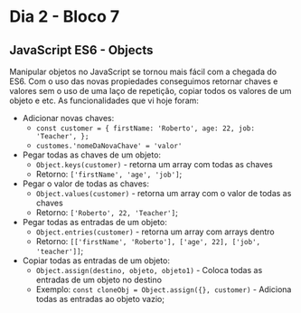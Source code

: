 # Dia 2 - Bloco 7



## JavaScript ES6 - Objects

Manipular objetos no JavaScript se tornou mais fácil com a chegada do ES6. Com o uso das novas propiedades conseguimos retornar chaves e valores sem o uso de uma laço de repetição, copiar todos os valores de um objeto e etc. As funcionalidades que vi hoje foram: 

* Adicionar novas chaves: 
  * `const customer = {
      firstName: 'Roberto',
      age: 22,
      job: 'Teacher',
    };` 
  * `customes.'nomeDaNovaChave' = 'valor'`
* Pegar todas as chaves de um objeto:
  * `Object.keys(customer)` - retorna um array  com todas as chaves
  * Retorno: `['firstName', 'age', 'job']`;
* Pegar o valor de todas as chaves:
  * `Object.values(customer)` - retorna um array com o valor de todas as chaves
  * Retorno: `['Roberto', 22, 'Teacher']`;
* Pegar todas as entradas de um objeto:
  * `Object.entries(customer)` - retorna um array com arrays dentro
  * Retorno: `[['firstName', 'Roberto'], ['age', 22], ['job', 'teacher']]`;
* Copiar todas as entradas de um objeto:
  * `Object.assign(destino, objeto, objeto1)` - Coloca todas as entradas de um objeto no destino
  * Exemplo: `const cloneObj = Object.assign({}, customer)` - Adiciona todas as entradas ao objeto vazio;





​		



